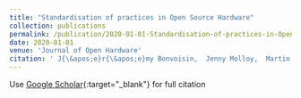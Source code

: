 ```yaml
---
title: "Standardisation of practices in Open Source Hardware"
collection: publications
permalink: /publication/2020-01-01-Standardisation-of-practices-in-Open-Source-Hardware
date: 2020-01-01
venue: 'Journal of Open Hardware'
citation: ' J{\&apos;e}r{\&apos;e}my Bonvoisin,  Jenny Molloy,  Martin Haeuer,  Tobias Wenzel, &quot;Standardisation of practices in Open Source Hardware.&quot; Journal of Open Hardware, 2020.'
---
```

Use [Google Scholar](https://scholar.google.com/scholar?q=Standardisation+of+practices+in+Open+Source+Hardware){:target="_blank"} for full citation